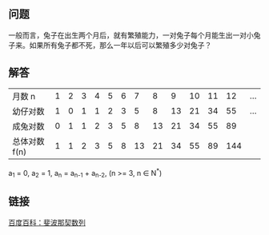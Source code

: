 ## 问题

一般而言，兔子在出生两个月后，就有繁殖能力，一对兔子每个月能生出一对小兔子来。如果所有兔子都不死，那么一年以后可以繁殖多少对兔子？

## 解答

|               |      |      |      |      |      |      |      |      |      |      |      |      |      |
| ------------- | ---- | ---- | ---- | ---- | ---- | ---- | ---- | ---- | ---- | ---- | ---- | ---- | ---- |
| 月数 n        | 1    | 2    | 3    | 4    | 5    | 6    | 7    | 8    | 9    | 10   | 11   | 12   | …    |
| 幼仔对数      | 1    | 0    | 1    | 1    | 2    | 3    | 5    | 8    | 13   | 21   | 34   | 55   | …    |
| 成兔对数      | 0    | 1    | 1    | 2    | 3    | 5    | 8    | 13   | 21   | 34   | 55   | 89   |      |
| 总体对数 f(n) | 1    | 1    | 2    | 3    | 5    | 8    | 13   | 21   | 34   | 55   | 89   | 144  |      |

a<sub>1</sub> = 0, a<sub>2</sub> = 1, a<sub>n</sub> = a<sub>n-1</sub> + a<sub>n-2</sub>, (n >= 3, n ∈ N<sup>*</sup>)

## 链接

[百度百科：斐波那契数列](https://baike.baidu.com/item/%E6%96%90%E6%B3%A2%E9%82%A3%E5%A5%91%E6%95%B0%E5%88%97)